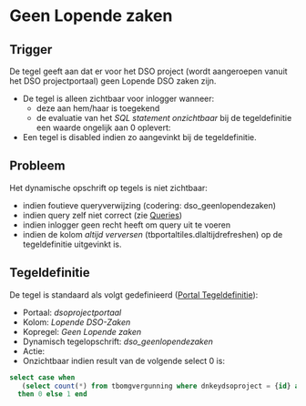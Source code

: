 # Geen Lopende zaken

## Trigger

De tegel geeft aan dat er voor het DSO project (wordt aangeroepen vanuit het DSO projectportaal) geen Lopende DSO zaken zijn.

  - De tegel is alleen zichtbaar voor inlogger wanneer:
    - deze aan hem/haar is toegekend
    - de evaluatie van het *SQL statement onzichtbaar* bij de tegeldefinitie een waarde ongelijk aan 0 oplevert:
  - Een tegel is disabled indien zo aangevinkt bij de tegeldefinitie.

## Probleem

Het dynamische opschrift op tegels is niet zichtbaar:

  - indien foutieve queryverwijzing  (codering: dso_geenlopendezaken)
  - indien query zelf niet correct (zie [Queries](../../../../instellen_inrichten/queries.md))
  - indien inlogger geen recht heeft om query uit te voeren
  - indien de kolom *altijd verversen* (tbportaltiles.dlaltijdrefreshen) op de tegeldefinitie uitgevinkt is.

## Tegeldefinitie

De tegel is standaard als volgt gedefinieerd ([Portal Tegeldefinitie](../../../../instellen_inrichten/portaldefinitie/portal_tegel.md)):

  -  Portaal: *dsoprojectportaal*
  -  Kolom: *Lopende DSO-Zaken*
  -  Kopregel: *Geen Lopende zaken*
  -  Dynamisch tegelopschrift: *dso_geenlopendezaken*
  -  Actie:
  -  Onzichtbaar indien result van de volgende select 0 is:

```sql
select case when
   (select count(*) from tbomgvergunning where dnkeydsoproject = {id} and ddbesluitdatum is null) >= 1
  then 0 else 1 end
```

